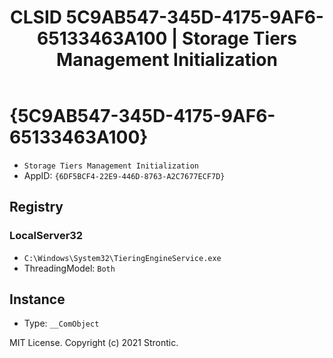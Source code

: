 ﻿---
title: "CLSID 5C9AB547-345D-4175-9AF6-65133463A100 | Storage Tiers Management Initialization"
excerpt: What is COM-Object CLSID 5C9AB547-345D-4175-9AF6-65133463A100?
---

# {5C9AB547-345D-4175-9AF6-65133463A100}

* `Storage Tiers Management Initialization`
* AppID: `{6DF5BCF4-22E9-446D-8763-A2C7677ECF7D}`

## Registry


### LocalServer32

* `C:\Windows\System32\TieringEngineService.exe`
* ThreadingModel: `Both`

## Instance

* Type: `__ComObject`

MIT License. Copyright (c) 2021 Strontic.


